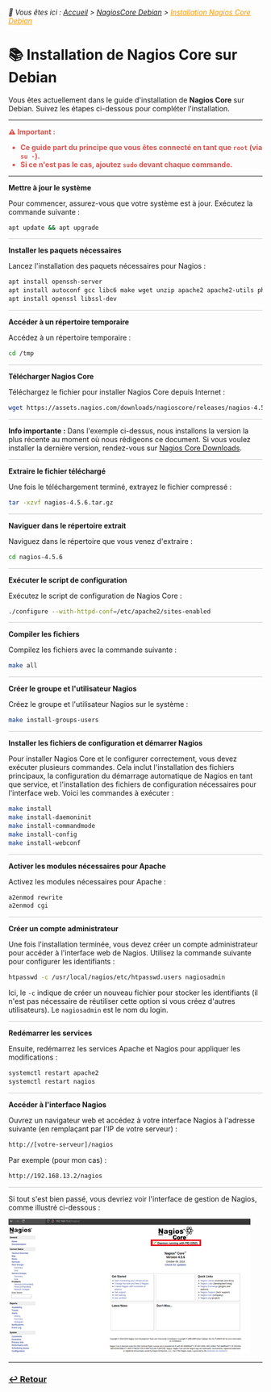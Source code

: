 <link rel="stylesheet" type="text/css" href="/assets/css/blue-theme.css">

###### 📂 Vous êtes ici : [Accueil](../../index.md) > [NagiosCore Debian](../nagioscore-debian/index.md) > <a href="." style="color: #ff9900; text-decoration: underline;">Installation Nagios Core Debian</a>


# 📚 Installation de Nagios Core sur Debian

Vous êtes actuellement dans le guide d'installation de **Nagios Core** sur Debian. Suivez les étapes ci-dessous pour compléter l'installation.

---


<div style="color: #d9534f; font-weight: bold; margin-bottom: 1em;">
  ⚠️ <strong>Important :</strong>
  <ul>
    <li>Ce guide part du principe que vous êtes connecté en tant que <code>root</code> (via <code>su -</code>).</li>
    <li>Si ce n'est pas le cas, ajoutez <code>sudo</code> devant chaque commande.</li>
  </ul>
</div>

---


**Mettre à jour le système**

Pour commencer, assurez-vous que votre système est à jour. Exécutez la commande suivante : 

```bash
apt update && apt upgrade
```
<hr style="border: 1px solid #ccc; height: 1px; background-color: #ccc; border: none;">


**Installer les paquets nécessaires**

Lancez l'installation des paquets nécessaires pour Nagios : 

```bash
apt install openssh-server
apt install autoconf gcc libc6 make wget unzip apache2 apache2-utils php libgd-dev
apt install openssl libssl-dev
```

<hr style="border: 1px solid #ccc; height: 1px; background-color: #ccc; border: none;">



**Accéder à un répertoire temporaire**

Accédez à un répertoire temporaire :

```bash
cd /tmp
```

<hr style="border: 1px solid #ccc; height: 1px; background-color: #ccc; border: none;">


**Télécharger Nagios Core**

Téléchargez le fichier pour installer Nagios Core depuis Internet : 

```bash
wget https://assets.nagios.com/downloads/nagioscore/releases/nagios-4.5.6.tar.gz
```

<hr style="border: 1px solid #ccc; height: 1px; background-color: #ccc; border: none;">


**Info importante :** Dans l'exemple ci-dessus, nous installons la version la plus récente au moment où nous rédigeons ce document. Si vous voulez installer la dernière version, rendez-vous sur [Nagios Core Downloads](https://www.nagios.org/downloads/nagios-core/).

<hr style="border: 1px solid #ccc; height: 1px; background-color: #ccc; border: none;">


**Extraire le fichier téléchargé**

Une fois le téléchargement terminé, extrayez le fichier compressé : 

```bash
tar -xzvf nagios-4.5.6.tar.gz
```

<hr style="border: 1px solid #ccc; height: 1px; background-color: #ccc; border: none;">


**Naviguer dans le répertoire extrait**

Naviguez dans le répertoire que vous venez d'extraire : 

```bash
cd nagios-4.5.6
```

<hr style="border: 1px solid #ccc; height: 1px; background-color: #ccc; border: none;">


**Exécuter le script de configuration**

Exécutez le script de configuration de Nagios Core : 

```bash
./configure --with-httpd-conf=/etc/apache2/sites-enabled
```

<hr style="border: 1px solid #ccc; height: 1px; background-color: #ccc; border: none;">


**Compiler les fichiers**

Compilez les fichiers avec la commande suivante : 

```bash
make all
```

<hr style="border: 1px solid #ccc; height: 1px; background-color: #ccc; border: none;">


**Créer le groupe et l'utilisateur Nagios**

Créez le groupe et l'utilisateur Nagios sur le système : 

```bash
make install-groups-users
```

<hr style="border: 1px solid #ccc; height: 1px; background-color: #ccc; border: none;">



**Installer les fichiers de configuration et démarrer Nagios**

Pour installer Nagios Core et le configurer correctement, vous devez exécuter plusieurs commandes. Cela inclut l'installation des fichiers principaux, la configuration du démarrage automatique de Nagios en tant que service, et l'installation des fichiers de configuration nécessaires pour l'interface web. Voici les commandes à exécuter : 

```bash
make install
make install-daemoninit
make install-commandmode
make install-config
make install-webconf
```

<hr style="border: 1px solid #ccc; height: 1px; background-color: #ccc; border: none;">


**Activer les modules nécessaires pour Apache**

Activez les modules nécessaires pour Apache : 

```bash
a2enmod rewrite
a2enmod cgi
```

<hr style="border: 1px solid #ccc; height: 1px; background-color: #ccc; border: none;">


**Créer un compte administrateur**

Une fois l'installation terminée, vous devez créer un compte administrateur pour accéder à l'interface web de Nagios. Utilisez la commande suivante pour configurer les identifiants :

```bash
htpasswd -c /usr/local/nagios/etc/htpasswd.users nagiosadmin
```

Ici, le `-c` indique de créer un nouveau fichier pour stocker les identifiants (il n'est pas nécessaire de réutiliser cette option si vous créez d'autres utilisateurs). Le `nagiosadmin` est le nom du login.

<hr style="border: 1px solid #ccc; height: 1px; background-color: #ccc; border: none;">

**Redémarrer les services**

Ensuite, redémarrez les services Apache et Nagios pour appliquer les modifications :

```bash
systemctl restart apache2
systemctl restart nagios
```

<hr style="border: 1px solid #ccc; height: 1px; background-color: #ccc; border: none;">


**Accéder à l'interface Nagios**

Ouvrez un navigateur web et accédez à votre interface Nagios à l'adresse suivante (en remplaçant par l'IP de votre serveur) :

```bash
http://[votre-serveur]/nagios
```

Par exemple (pour mon cas) :

```bash
http://192.168.13.2/nagios
```

<hr style="border: 1px solid #ccc; height: 1px; background-color: #ccc; border: none;">


Si tout s'est bien passé, vous devriez voir l'interface de gestion de Nagios, comme illustré ci-dessous :

![alt text](/assets/images/interface_nagios.png)

---


### **[↩️ Retour](../../index.md)**